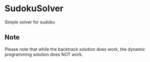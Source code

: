 # SudokuSolver
Simple solver for sudoku

## Note
Please note that while the backtrack solution does work, the dynamic programming solution does NOT work.